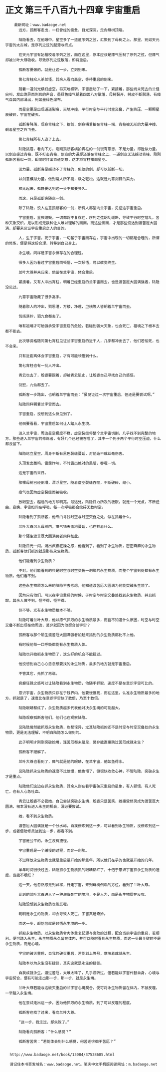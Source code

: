 # 正文 第三千八百九十四章 宇宙重启
        最新网址：www.badaoge.net
          远方，孤断客走出，一扫曾经的疲惫，目光深沉，走向母树顶端。
      
          陆隐看去，在他眼中，星空多了一道道序列之弦，汇聚到了母树之上，那里，宛如天元宇宙的太古城，是序列之弦的起源与终点。
      
          在天元宇宙有始祖咬着序列之弦，而在这里，原本应该是瘴气压制了序列之弦，但瘴气却被兰叶大尊吸收，导致序列之弦散落，即将重启。
      
          孤断客要做的，就是让这一步，立刻到来。
      
          第七宵柱众人杀兰怪，其余人看向高空，等待重启的到来。
      
          随着一道剑光横扫虚空，将天地横斩，宇宙震动了一下，紧接着，那些尚未死去的兰怪尖叫，发出诡异而刺耳的声音，墨绿色瘴气朝着四面八方散落，母树裂开，树皮不断脱落，有瘴气自其内部涌出，宛如墨绿色瀑布。
      
          而星空更是出现道道裂痕，天地冲撞，平行时空与平行时空交叠，产生挤压，一颗颗星辰破碎，宇宙在破灭。
      
          孤断客降落，现身宵柱之下，抬剑，剑身横着拍在宵柱一端，宵柱被无形的力量冲撞，朝着星空之外飞去。
      
          第七宵柱所有人追了上去。
      
          陆隐挑眉，看向下方，刚刚孤断客横拍宵柱的一剑很有意思，不是力量，却胜似力量，以剑意掠过宵柱，既不打击宵柱，剑意的力道却还落在宵柱之上，一道剑意无法撼动宵柱，刚刚孤断客看似一剑，却同时打出百道剑意，这才将宵柱推向星空。
      
          论力量，孤断客是撼动不了宵柱的，但他的剑，却可以斩断一切。
      
          以剑意模拟力量，做到常人所不能，极之轻松，这就是九霄剑首的实力。
      
          相比起来，孤静要达到这一步不知要多久。
      
          而这，只是孤断客随意一剑。
      
          除了陆隐，没人在意孤断客的一剑，所有人都望向兰宇宙，见证这宇宙重启。
      
          宇宙重启，星辰蹦毁，一切都将不复存在，序列之弦胡乱绷断，导致平行时空错乱，各种天象交织，足以形成无数种让人难以理解的画面，而这些画面，才是那些没达到渡苦厄大圆满，却要来见证宇宙重启之人的目的。
      
          人，生于宇宙，死于宇宙，一切基于宇宙而存在，宇宙中出现的一切都是合理的，所谓的修炼，便是将这份合理，转移到自己身上。
      
          永生境，同样是宇宙永恒存在的合理性。
      
          很多人因为看过宇宙重启而顿悟，一次顿悟，可以改变终生。
      
          兰叶大尊并未归来，他留在兰宇宙，体会重启。
      
          紧接着，又有人冲出宵柱，朝着已经重启的兰宇宙而去，也是渡苦厄大圆满强者，陆隐没见过。
      
          九霄宇宙隐藏了很多高手。
      
          随着那人的冲出，戮思湛，万楼，净莲，卫横等人皆朝着兰宇宙而去。
      
          包括落狞，驷九食都去了。
      
          唯有祖境才可勉强承受宇宙重启的危险，若碰到强大天象，也会死亡，祖境之下根本去都不能去。
      
          此次够资格随同第七宵柱见证兰宇宙重启的近千人，几乎都冲出去了，他们若怕死，也不会来。
      
          只有近距离体会宇宙重启，才有可能领悟到什么。
      
          第七宵柱也有一批人冲出。
      
          青云也去了，殷婆要跟着，却被青云阻止，让殷婆自己寻找自己的感悟。
      
          剑宏，九仙都去了。
      
          孤断客一步踏出，也朝着兰宇宙而去：“虽见证过一次宇宙重启，但还是要尝试啊。”
      
          陆隐同样朝着兰宇宙而去。
      
          宇宙重启，没想到这么快见到了。
      
          他倒要看看，宇宙重启如何让人踏入永生境。
      
          进入兰宇宙，周边星空极度不稳，虚空裂缝将整个兰宇宙切割，几乎找不到完整的地方，那些进入兰宇宙的修炼者，有好几个已经被吞噬了，其中一个死于两个平行时空压迫，什么都没留下。
      
          陆隐屹立星空，周身不断有黑色裂缝蔓延，对他造不成丝毫伤害。
      
          头顶发出轰鸣，雷霆炸响，不时露出绝对的黑暗，吞噬一切。
      
          这是宇宙的末日。
      
          那棵母树已经倒塌，漂浮星空，随着虚空裂缝吞噬，不断破碎，缩小。
      
          瘴气也因为虚空裂缝而被吸收。
      
          放眼望去，越远的地方却明亮，最远处，陆隐目力所及的极限，就是一个光点，不断扭曲，变换，宇宙如同在呼吸，每一次呼吸都会绞碎无数时空。
      
          陆隐看到了孤断客，他专门寻找时空与时空交叠之处，似在抓着什么。
      
          兰叶大尊沉入母树内，瘴气铺天盖地蔓延，也在抓着什么。
      
          那个陌生渡苦厄大圆满强者同样如此。
      
          陆隐目光一闪，涌出疯癫狂躁之感，他看到了，看到了永生物质，密密麻麻的永生物质，孤断客他们抓的就是那些永生物质。
      
          他们能看到永生物质？
      
          不对，他们能看到的只是时空与时空交叠一刹那的永生物质，而整个宇宙到处都有永生物质，他们看不到。
      
          这些永生物质怎么来的陆隐不去考虑，他知道渡苦厄大圆满为何能突破永生境了。
      
          因为只有他们，可以在宇宙重启的时候，于时空与时空交叠处找到永生物质，并且抓取，其余人做不到，怪不得，怪不得。
      
          但不够，光有永生物质根本不够。
      
          陆隐盯着兰叶大尊，他以瘴气抓取的永生物质最多，而且不知道什么原因，时空与时空交叠不断出现在他周边，莫非就因为他契合兰宇宙？
      
          孤断客与那个陌生渡苦厄大圆满强者加起来抓到的永生物质都比不上他。
      
          有时候他每一口呼吸都能有永生物质入体。
      
          陆隐也开始抓永生物质了，这么好的机会不能错过。
      
          他没想到自己心心念念想要找的永生物质，最多的地方就是宇宙重启。
      
          不管其它，先抓了再说。
      
          疯癫狂躁之感可以让陆隐看到永生物质，他随手抓取，速度不是在意识宇宙可比的。
      
          意识宇宙，永生物质只存在于残界内，他要慢慢找，而在这里，认准永生物质最多的地方，抓就是了，速度比在意识宇宙快了数倍，乃至十数倍。
      
          陆隐眼睛都红了，永生物质越多代表他对决永生境的可能越大。
      
          陆隐观察孤断客他们，他们也在观察陆隐。
      
          见陆隐居然能抓取永生物质，也都诧异，尤其陆隐抓的还不是时空与时空交叠处的永生物质，更是无法理解，不明白陆隐怎么做到的。
      
          此子明明才刚刚突破始境，连苦厄都未踏足，莫非能直接跳过苦厄成就永生？
      
          孤断客不理解了。
      
          兰叶大尊也看到了，瘴气就是他的眼睛，在兰宇宙，他如鱼得水。
      
          见陆隐抓永生物质的速度不比他慢，他也懵了，但很快收敛心神，不管陆隐，突破永生才是重点。
      
          陆隐他们这边在抓永生物质，其余人则在看宇宙破灭重启的星象，有人顿悟，有人死亡，也有人心急吐血。
      
          青云让殷婆不必管她，自己尝试突破永生境，殷婆只是苦笑，她接受修灵成为渡苦厄大圆满，根本没有进入永生的机会，没必要尝试。
      
          她，看不到永生物质。
      
          渡苦厄大圆满就是一个分水岭，自我修炼到这一步，可以看到永生物质，没修炼到这一步，或者借助修灵达到这一步，都看不到。
      
          宇宙是公平的，永生没有捷径。
      
          宇宙重启是一个缓慢的过程，而非一刹那。
      
          不过释放永生物质也就是重启最开始的那些年，所以他们在乎的也就最开始的几年。
      
          半年时间很快过去，陆隐抓永生物质抓的眼睛都红了，十倍于意识宇宙抓永生物质的速度，岂能不眼红？
      
          这一天，他忽然感觉到异样，行走宇宙，来到母树倒塌的方位，看到了兰叶大尊。
      
          此刻的兰叶大尊进入了一种濒临死亡的境地，不是人为，而是永生物质在反噬。
      
          陆隐没想到永生物质也能反噬。
      
          明明是永生的物质，却会导致人死亡，宇宙真是奇妙。
      
          而这一步，却恰恰就是领悟永生境的一步。
      
          抓取永生物质，以永生物质令肉体重复起源与衰败的过程，配合当前宇宙的重启，若顺利，便可踏入永生，永生物质永久留在体内，并可以随时看到永生物质，而这一步最关键的不是永生物质，而是心境。
      
          宇宙的破灭重启，自我的破灭重启，若能划上等号，意味着成就永生。
      
          陆隐本以为永生没有捷径，其实这就是永生的捷径。
      
          自我成就永生，渡过苦厄，太难太难了，几乎没听过，但若能以宇宙代替自身，心境与宇宙契合，便有可能走出那一步，那一步，就是永生境。
      
          兰叶大尊若能与这破灭重启的兰宇宙心境契合，便可将永生物质留在体内，不被反噬，一举踏入永生境。
      
          他在尝试走出这一步。因为他抓取的永生物质，到了可以反噬的程度。
      
          孤断客也找了过来，看向兰叶大尊。
      
          “这一步，我走过，却失败了。”
      
          陆隐看向孤断客：“什么感觉？”
      
          孤断客苦笑：“若能体会到什么感觉，何苦还徘徊于苦厄？”
      
      
      http://www.badaoge.net/book/13084/37538685.html
      
      请记住本书首发域名：www.badaoge.net。笔尖中文手机版阅读网址：m.badaoge.net